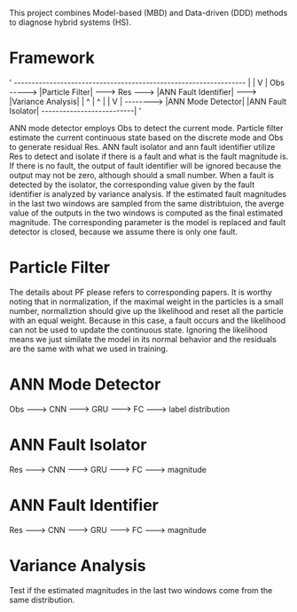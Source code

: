 This project combines Model-based (MBD) and Data-driven (DDD) methods to diagnose hybrid systems (HS).

# Framework

'
                -----------------------------------------------------------------
                |                                                               |
                V                                                               |
Obs -----> |Particle Filter| --->  Res ---> |ANN Fault Identifier| ---> |Variance Analysis| 
 |              ^                   |                                           ^
 |              |                   V                                           |
 --------> |ANN Mode Detector|   |ANN Fault Isolator| --------------------------|
 '

ANN mode detector employs Obs to detect the current mode. Particle filter estimate the current continuous state based on 
the discrete mode and Obs to generate residual Res. ANN fault isolator and ann fault identifier utilize Res to detect and 
isolate if there is a fault and what is the fault magnitude is. If there is no fault, the output of fault identifier will
be ignored because the output may not be zero, although should a small number. When a fault is detected by the isolator, 
the corresponding value given by the fault identifier is analyzed by variance analysis. If the estimated fault magnitudes 
in the last two windows are sampled from the same distribtuion, the averge value of the outputs in the two windows is computed 
as the final estimated magnitude. The corresponding parameter is the model is replaced and fault detector is closed, because 
we assume there is only one fault.

# Particle Filter
The details about PF please refers to corresponding papers. It is worthy noting that in normalization, if the maximal weight 
in the particles is a small number, normaliztion should give up the likelihood and reset all the particle with an equal weight. 
Because in this case, a fault occurs and the likelihood can not be used to update the continuous state. Ignoring the likelihood 
means we just similate the model in its normal behavior and the residuals are the same with what we used in training.

# ANN Mode Detector
Obs ---> CNN ---> GRU ---> FC ---> label distribution
# ANN Fault Isolator
Res ---> CNN ---> GRU ---> FC ---> magnitude
# ANN Fault Identifier
Res ---> CNN ---> GRU ---> FC ---> magnitude
# Variance Analysis
Test if the estimated magnitudes in the last two windows come from the same distribution.

